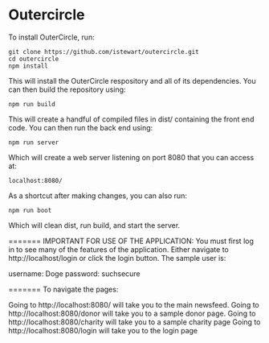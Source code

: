 Outercircle
===========

To install OuterCircle, run:

    git clone https://github.com/istewart/outercircle.git
    cd outercircle
    npm install

This will install the OuterCircle respository and all of its dependencies. You can then build the repository using:

    npm run build

This will create a handful of compiled files in dist/ containing the front end code. You can then run the back end using:

    npm run server

Which will create a web server listening on port 8080 that you can access at:

    localhost:8080/

As a shortcut after making changes, you can also run:

    npm run boot

Which will clean dist, run build, and start the server.

=======
IMPORTANT FOR USE OF THE APPLICATION: You must first log in to see many of the features of the application. Either navigate to http://localhost/login or click the login button. The sample user is:

username: Doge
password: suchsecure

=======
To navigate the pages:

Going to http://localhost:8080/ will take you to the main newsfeed.
Going to http://localhost:8080/donor will take you to a sample donor page.
Going to http://localhost:8080/charity will take you to a sample charity page
Going to http://localhost:8080/login will take you to the login page